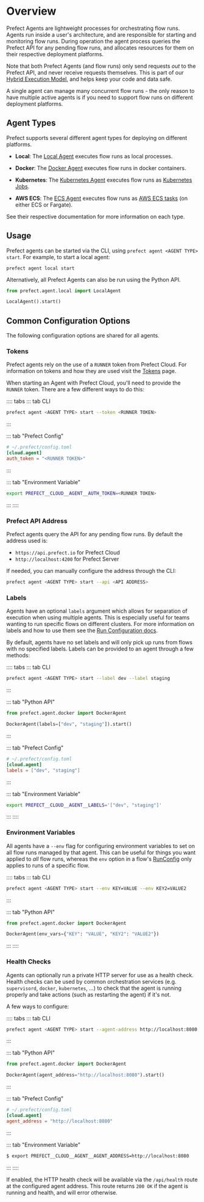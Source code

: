 # Overview

Prefect Agents are lightweight processes for orchestrating flow runs. Agents
run inside a user's architecture, and are responsible for starting and
monitoring flow runs. During operation the agent process queries the Prefect
API for any pending flow runs, and allocates resources for them on their
respective deployment platforms.

Note that both Prefect Agents (and flow runs) only send requests _out_ to the
Prefect API, and never receive requests themselves. This is part of our [Hybrid
Execution
Model](https://medium.com/the-prefect-blog/the-prefect-hybrid-model-1b70c7fd296),
and helps keep your code and data safe.

A single agent can manage many concurrent flow runs - the only reason to have
multiple active agents is if you need to support flow runs on different
deployment platforms.

## Agent Types

Prefect supports several different agent types for deploying on different
platforms.

- **Local**: The [Local Agent](./local.md) executes flow runs as local processes.

- **Docker**: The [Docker Agent](./docker.md) executes flow runs in docker
  containers.

- **Kubernetes**: The [Kubernetes Agent](./kubernetes.md) executes flow runs as
  [Kubernetes Jobs](https://kubernetes.io/docs/concepts/workloads/controllers/job/).

- **AWS ECS**: The [ECS Agent](./ecs.md) executes flow runs as [AWS ECS
  tasks](https://aws.amazon.com/ecs/) (on either ECS or Fargate).

See their respective documentation for more information on each type.

## Usage

Prefect agents can be started via the CLI, using `prefect agent <AGENT TYPE>
start`. For example, to start a local agent:

```
prefect agent local start
```

Alternatively, all Prefect Agents can also be run using the Python API.

```python
from prefect.agent.local import LocalAgent

LocalAgent().start()
```
## Common Configuration Options

The following configuration options are shared for all agents.

### Tokens <Badge text="Cloud"/>

Prefect agents rely on the use of a `RUNNER` token from Prefect Cloud. For
information on tokens and how they are used visit the
[Tokens](../concepts/tokens.html) page.

When starting an Agent with Prefect Cloud, you'll need to provide the `RUNNER`
token. There are a few different ways to do this:

:::: tabs
::: tab CLI
```bash
prefect agent <AGENT TYPE> start --token <RUNNER TOKEN>
```
:::

::: tab "Prefect Config"
```toml
# ~/.prefect/config.toml
[cloud.agent]
auth_token = "<RUNNER TOKEN>"
```
:::

::: tab "Environment Variable"
```bash
export PREFECT__CLOUD__AGENT__AUTH_TOKEN=<RUNNER TOKEN>
```
:::
::::

### Prefect API Address

Prefect agents query the API for any pending flow runs. By default the address
used is:

- `https://api.prefect.io` for Prefect Cloud
- `http://localhost:4200` for Prefect Server

If needed, you can manually configure the address through the CLI:

```bash
prefect agent <AGENT TYPE> start --api <API ADDRESS>
```

### Labels

Agents have an optional `labels` argument which allows for separation of
execution when using multiple agents. This is especially useful for teams
wanting to run specific flows on different clusters. For more information on
labels and how to use them see the
[Run Configuration docs](../flow_config/run_configs.md#labels).

By default, agents have no set labels and will only pick up runs from flows
with no specified labels. Labels can be provided to an agent
through a few methods:

:::: tabs
::: tab CLI
```bash
prefect agent <AGENT TYPE> start --label dev --label staging
```
:::

::: tab "Python API"
```python
from prefect.agent.docker import DockerAgent

DockerAgent(labels=["dev", "staging"]).start()
```
:::

::: tab "Prefect Config"
```toml
# ~/.prefect/config.toml
[cloud.agent]
labels = ["dev", "staging"]
```
:::

::: tab "Environment Variable"
```bash
export PREFECT__CLOUD__AGENT__LABELS='["dev", "staging"]'
```
:::
::::

### Environment Variables

All agents have a `--env` flag for configuring environment variables to set on
all flow runs managed by that agent. This can be useful for things you want
applied to *all* flow runs, whereas the `env` option in a flow's
[RunConfig](/orchestration/flow_config/run_configs.md) only applies to runs of a
specific flow.

:::: tabs
::: tab CLI
```bash
prefect agent <AGENT TYPE> start --env KEY=VALUE --env KEY2=VALUE2
```
:::

::: tab "Python API"
```python
from prefect.agent.docker import DockerAgent

DockerAgent(env_vars={"KEY": "VALUE", "KEY2": "VALUE2"})
```
:::
::::

### Health Checks

Agents can optionally run a private HTTP server for use as a health check.
Health checks can be used by common orchestration services (e.g.
`supervisord`, `docker`, `kubernetes`, ...) to check that the agent is
running properly and take actions (such as restarting the agent) if it's not.

A few ways to configure:

:::: tabs
::: tab CLI
```bash
prefect agent <AGENT TYPE> start --agent-address http://localhost:8080
```
:::

::: tab "Python API"
```python
from prefect.agent.docker import DockerAgent

DockerAgent(agent_address="http://localhost:8080").start()
```
:::

::: tab "Prefect Config"
```toml
# ~/.prefect/config.toml
[cloud.agent]
agent_address = "http://localhost:8080"
```
:::

::: tab "Environment Variable"
```bash
$ export PREFECT__CLOUD__AGENT__AGENT_ADDRESS=http://localhost:8080
```
:::
::::

If enabled, the HTTP health check will be available via the `/api/health`
route at the configured agent address. This route returns `200 OK` if the
agent is running and health, and will error otherwise.
